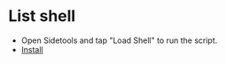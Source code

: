 # List shell
+ Open Sidetools and tap "Load Shell" to run the script.
+ [Install](https://github.com/ng-huy/sidetools)
